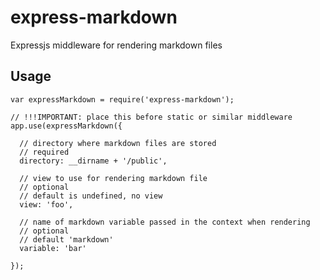 express-markdown
================

Expressjs middleware for rendering markdown files

Usage
-----

	var expressMarkdown = require('express-markdown');

	// !!!IMPORTANT: place this before static or similar middleware
	app.use(expressMarkdown({

	  // directory where markdown files are stored
	  // required
	  directory: __dirname + '/public', 

	  // view to use for rendering markdown file
	  // optional
	  // default is undefined, no view
	  view: 'foo',

	  // name of markdown variable passed in the context when rendering
	  // optional
	  // default 'markdown'
	  variable: 'bar'

	});